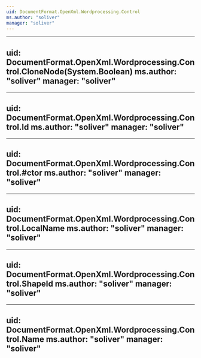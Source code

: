 ```yaml
---
uid: DocumentFormat.OpenXml.Wordprocessing.Control
ms.author: "soliver"
manager: "soliver"
---
```


---
uid: DocumentFormat.OpenXml.Wordprocessing.Control.CloneNode(System.Boolean)
ms.author: "soliver"
manager: "soliver"
---

---
uid: DocumentFormat.OpenXml.Wordprocessing.Control.Id
ms.author: "soliver"
manager: "soliver"
---

---
uid: DocumentFormat.OpenXml.Wordprocessing.Control.#ctor
ms.author: "soliver"
manager: "soliver"
---

---
uid: DocumentFormat.OpenXml.Wordprocessing.Control.LocalName
ms.author: "soliver"
manager: "soliver"
---

---
uid: DocumentFormat.OpenXml.Wordprocessing.Control.ShapeId
ms.author: "soliver"
manager: "soliver"
---

---
uid: DocumentFormat.OpenXml.Wordprocessing.Control.Name
ms.author: "soliver"
manager: "soliver"
---
